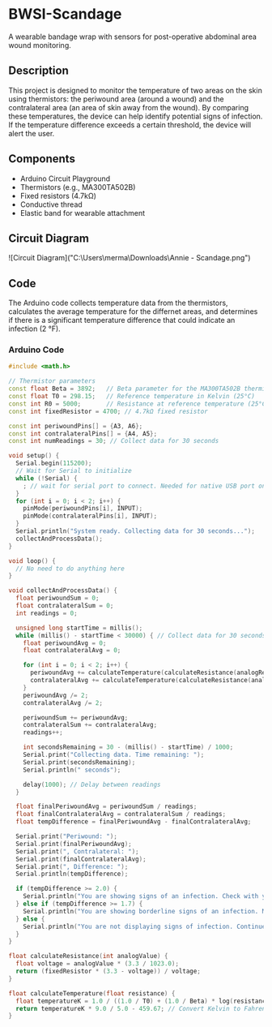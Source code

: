 # BWSI-Scandage
A wearable bandage wrap with sensors for post-operative abdominal area wound monitoring.

## Description

This project is designed to monitor the temperature of two areas on the skin using thermistors: the periwound area (around a wound) and the contralateral area (an area of skin away from the wound). By comparing these temperatures, the device can help identify potential signs of infection. If the temperature difference exceeds a certain threshold, the device will alert the user.

## Components

- Arduino Circuit Playground 
- Thermistors (e.g., MA300TA502B)
- Fixed resistors (4.7kΩ)
- Conductive thread
- Elastic band for wearable attachment

## Circuit Diagram

![Circuit Diagram]("C:\Users\merma\Downloads\Annie - Scandage.png")

## Code

The Arduino code collects temperature data from the thermistors, calculates the average temperature for the differnet areas, and determines if there is a significant temperature difference that could indicate an infection (2 °F).

### Arduino Code

```cpp
#include <math.h>

// Thermistor parameters
const float Beta = 3892;   // Beta parameter for the MA300TA502B thermistor
const float T0 = 298.15;   // Reference temperature in Kelvin (25°C)
const int R0 = 5000;       // Resistance at reference temperature (25°C)
const int fixedResistor = 4700; // 4.7kΩ fixed resistor

const int periwoundPins[] = {A3, A6};
const int contralateralPins[] = {A4, A5};
const int numReadings = 30; // Collect data for 30 seconds

void setup() {
  Serial.begin(115200);
  // Wait for Serial to initialize
  while (!Serial) {
    ; // wait for serial port to connect. Needed for native USB port only
  }
  for (int i = 0; i < 2; i++) {
    pinMode(periwoundPins[i], INPUT);
    pinMode(contralateralPins[i], INPUT);
  }
  Serial.println("System ready. Collecting data for 30 seconds...");
  collectAndProcessData();
}

void loop() {
  // No need to do anything here
}

void collectAndProcessData() {
  float periwoundSum = 0;
  float contralateralSum = 0;
  int readings = 0;

  unsigned long startTime = millis();
  while (millis() - startTime < 30000) { // Collect data for 30 seconds
    float periwoundAvg = 0;
    float contralateralAvg = 0;

    for (int i = 0; i < 2; i++) {
      periwoundAvg += calculateTemperature(calculateResistance(analogRead(periwoundPins[i])));
      contralateralAvg += calculateTemperature(calculateResistance(analogRead(contralateralPins[i])));
    }
    periwoundAvg /= 2;
    contralateralAvg /= 2;

    periwoundSum += periwoundAvg;
    contralateralSum += contralateralAvg;
    readings++;

    int secondsRemaining = 30 - (millis() - startTime) / 1000;
    Serial.print("Collecting data. Time remaining: ");
    Serial.print(secondsRemaining);
    Serial.println(" seconds");

    delay(1000); // Delay between readings
  }

  float finalPeriwoundAvg = periwoundSum / readings;
  float finalContralateralAvg = contralateralSum / readings;
  float tempDifference = finalPeriwoundAvg - finalContralateralAvg;

  Serial.print("Periwound: ");
  Serial.print(finalPeriwoundAvg);
  Serial.print(", Contralateral: ");
  Serial.print(finalContralateralAvg);
  Serial.print(", Difference: ");
  Serial.println(tempDifference);

  if (tempDifference >= 2.0) {
    Serial.println("You are showing signs of an infection. Check with your doctor.");
  } else if (tempDifference >= 1.7) {
    Serial.println("You are showing borderline signs of an infection. Monitor your symptoms closely.");
  } else {
    Serial.println("You are not displaying signs of infection. Continue to monitor your symptoms.");
  }
}

float calculateResistance(int analogValue) {
  float voltage = analogValue * (3.3 / 1023.0);
  return (fixedResistor * (3.3 - voltage)) / voltage;
}

float calculateTemperature(float resistance) {
  float temperatureK = 1.0 / ((1.0 / T0) + (1.0 / Beta) * log(resistance / R0));
  return temperatureK * 9.0 / 5.0 - 459.67; // Convert Kelvin to Fahrenheit
}
